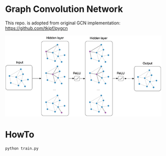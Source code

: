 # Graph Convolution Network

This repo. is adopted from original GCN implementation: https://github.com/tkipf/pygcn

![](res/figure.png)

# HowTo

```
python train.py
```